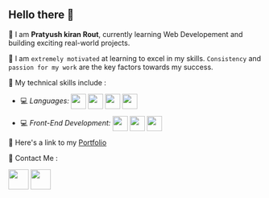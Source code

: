 ## Hello there 👋
📌 I am **Pratyush kiran Rout**, currently learning Web Developement and building exciting real-world projects.

📌 I am `extremely motivated` at learning to excel in my skills. `Consistency` and `passion for my work` are the key factors towards my success.

📌 My technical skills include :


 - 💻 *Languages:*  <img align="center" height="30" src="https://img.icons8.com/color/144/000000/javascript.png"/> <img align="center" height="30" src="https://img.icons8.com/ultraviolet/480/000000/html.png"/> <img align="center" height="30" src="https://img.icons8.com/color/48/000000/python.png"/> <img align="center" height="30" src="https://img.icons8.com/color/50/000000/c-plus-plus-logo.png"/>

 - 💻 *Front-End Development:* <img align="center" height="30" src="https://img.icons8.com/color/144/000000/html-5.png"/> <img align="center" height="30" src="https://img.icons8.com/color/144/000000/css3.png"/> <img align="center" height="30" src="https://img.icons8.com/color/144/000000/javascript.png"/> 

 
 
 

📌 Here's a link to my [Portfolio](https://pratyushkiranrout.netlify.app/)


📌 Contact Me :

<!-- [<img align="center" height="40" src="https://img.icons8.com/color/48/000000/hot-article.png"/>]("https://twitter.com/kiran_pratyush) -->
[<img align="center" height="40" src="https://img.icons8.com/color/144/000000/linkedin.png"/>](https://www.linkedin.com/in/pratyush-kiran-57542019b/)
[<img align="center" height="40" src="https://img.icons8.com/fluent/144/000000/twitter.png"/>](https://twitter.com/kiran_pratyush)

